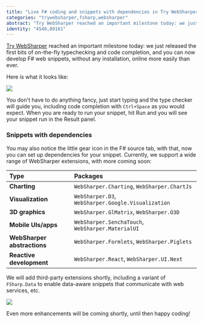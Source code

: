 ```yaml
---
title: "Live F# coding and snippets with dependencies in Try WebSharper"
categories: "trywebsharper,fsharp,websharper"
abstract: "Try WebSharper reached an important milestone today: we just released the first bits of on-the-fly typechecking and code completion, and you can now develop F# web snippets, without any installation, online more easily than ever."
identity: "4546,80161"
---
```

[Try WebSharper](https://try.websharper.com) reached an important milestone today: we just released the first bits of on-the-fly typechecking and code completion, and you can now develop F# web snippets, without any installation, online more easily than ever.

Here is what it looks like:

[![](https://i.imgur.com/XAoctQZl.png)](https://i.imgur.com/XAoctQZ.png)

You don't have to do anything fancy, just start typing and the type checker will guide you, including code completion with `Ctrl+Space` as you would expect.  When you are ready to run your snippet, hit Run and you will see your snippet run in the Result panel.

### Snippets with dependencies

You may also notice the little gear icon in the F# source tab, with that, now you can set up dependencies for your snippet.  Currently, we support a wide range of WebSharper extensions, with more coming soon:

|Type     | Packages     |
|:--------|:-------|
|**Charting**|`WebSharper.Charting`, `WebSharper.ChartJs`|
|**Visualization**|`WebSharper.D3`, `WebSharper.Google.Visualization`|
|**3D graphics**|`WebSharper.GlMatrix`, `WebSharper.O3D`|
|**Mobile UIs/apps**|`WebSharper.SenchaTouch`, `WebSharper.MaterialUI`|
|**WebSharper abstractions**|`WebSharper.Formlets`, `WebSharper.Piglets`|
|**Reactive development**|`WebSharper.React`, `WebSharper.UI.Next`|

We will add third-party extensions shortly, including a variant of `FSharp.Data` to enable data-aware snippets that communicate with web services, etc.

[![](https://i.imgur.com/35rYVevl.png)](https://i.imgur.com/35rYVev.png)

Even more enhancements will be coming shortly, until then happy coding!
